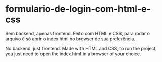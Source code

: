 # formulario-de-login-com-html-e-css
Sem backend, apenas frontend.
Feito com HTML e CSS, para rodar o arquivo é só abrir o index.html no browser de sua preferência.

No backend, just frontend.
Made with HTML and CSS, to run the project, you just need to open the index.html in a browser of your choice.
